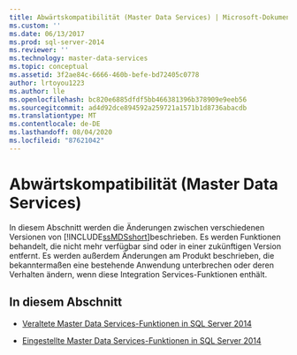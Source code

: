 ```yaml
---
title: Abwärtskompatibilität (Master Data Services) | Microsoft-Dokumentation
ms.custom: ''
ms.date: 06/13/2017
ms.prod: sql-server-2014
ms.reviewer: ''
ms.technology: master-data-services
ms.topic: conceptual
ms.assetid: 3f2ae84c-6666-460b-befe-bd72405c0778
author: lrtoyou1223
ms.author: lle
ms.openlocfilehash: bc820e6885dfdf5bb466381396b378909e9eeb56
ms.sourcegitcommit: ad4d92dce894592a259721a1571b1d8736abacdb
ms.translationtype: MT
ms.contentlocale: de-DE
ms.lasthandoff: 08/04/2020
ms.locfileid: "87621042"
---
```

# <a name="backward-compatibility-master-data-services"></a>Abwärtskompatibilität (Master Data Services)
  In diesem Abschnitt werden die Änderungen zwischen verschiedenen Versionen von [!INCLUDE[ssMDSshort](../includes/ssmdsshort-md.md)]beschrieben. Es werden Funktionen behandelt, die nicht mehr verfügbar sind oder in einer zukünftigen Version entfernt. Es werden außerdem Änderungen am Produkt beschrieben, die bekanntermaßen eine bestehende Anwendung unterbrechen oder deren Verhalten ändern, wenn diese Integration Services-Funktionen enthält.  
  
## <a name="in-this-section"></a>In diesem Abschnitt  
  
-   [Veraltete Master Data Services-Funktionen in SQL Server 2014](deprecated-master-data-services-features.md)  
  
-   [Eingestellte Master Data Services-Funktionen in SQL Server 2014](discontinued-master-data-services-features.md)  
  
  
